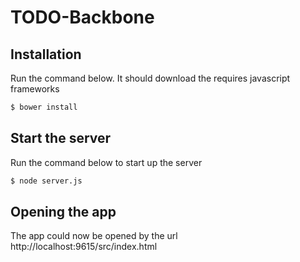 # TODO-Backbone
## Installation
Run the command below. It should download the requires javascript frameworks
```sh
$ bower install
```
## Start the server
Run the command below to start up the server
```sh
$ node server.js
```
## Opening the app
The app could now be opened by the url
http://localhost:9615/src/index.html
